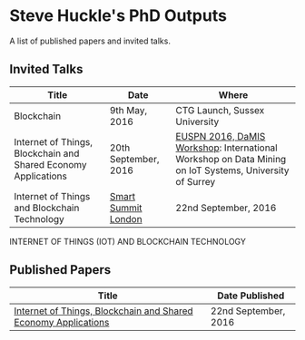 # Steve Huckle's PhD Outputs

A list of published papers and invited talks.

## Invited Talks

| Title | Date | Where | 
| ------| -----| ------|
| Blockchain | 9th May, 2016 | CTG Launch, Sussex University |
| Internet of Things, Blockchain and Shared Economy Applications | 20th September, 2016 | [EUSPN 2016, DaMIS Workshop](http://143.225.211.50/damis/ "DaMIS"): International Workshop on Data Mining on IoT Systems, University of Surrey | 
| Internet of Things and Blockchain Technology | [Smart Summit London](http://www.iotsmartsummitlondon.com/ "Smart Summit London") | 22nd September, 2016 |

INTERNET OF THINGS (IOT) AND BLOCKCHAIN TECHNOLOGY

## Published Papers

| Title | Date Published | 
| ------| ---------------|
| [Internet of Things, Blockchain and Shared Economy Applications]( http://authors.elsevier.com/sd/article/S1877050916322190 "Internet of Things, Blockchain and Shared Economy Applications") | 22nd September, 2016 |